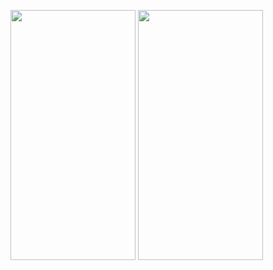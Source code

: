 <img src="https://user-images.githubusercontent.com/26844387/103504184-a967de80-4e7c-11eb-9a6d-5c2fac4d86d9.png" width="200" height="400" /> <img src="https://user-images.githubusercontent.com/26844387/103504199-b553a080-4e7c-11eb-9535-18a4f168432e.png" width="200" height="400" />
